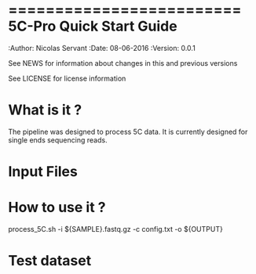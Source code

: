 =========================
5C-Pro Quick Start Guide
=========================

:Author: Nicolas Servant
:Date: 08-06-2016
:Version: 0.0.1

<!-- This page is a quick start guide, please read the full `online manual <link>`_ for more information. -->

See NEWS for information about changes in this and previous versions

See LICENSE for license information


What is it ?
============

The pipeline was designed to process 5C data. It is currently designed for single ends sequencing reads.


Input Files
================


How to use it ?
===============

process_5C.sh -i ${SAMPLE}.fastq.gz -c config.txt -o  ${OUTPUT}


Test dataset
============

